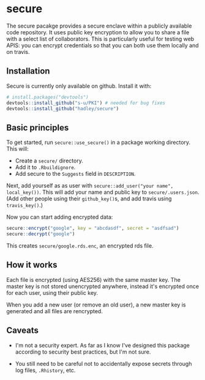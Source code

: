 # secure

The secure pacakge provides a secure enclave within a publicly available code repository. It uses public key encryption to allow you to share a file with a select list of collaborators. This is particularly useful for testing web APIS: you can encrypt credentials so that you can both use them locally and on travis.

## Installation

Secure is currently only available on github. Install it with:

```R
# install.packages("devtools")
devtools::install_github("s-u/PKI") # needed for bug fixes
devtools::install_github("hadley/secure")
```

## Basic principles

To get started, run `secure::use_secure()` in a package working directory. This will:

* Create a `secure/` directory.
* Add it to `.Rbuildignore`.
* Add secure to the `Suggests` field in `DESCRIPTION`.

Next, add yourself as as user with `secure::add_user("your name", local_key())`. This will add your name and public key to `secure/.users.json`.  (Add other people using their `github_key()`s, and add travis using `travis_key()`.)

Now you can start adding encrypted data:

```R
secure::encrypt("google", key = "abcdasdf", secret = "asdfsad")
secure::decrypt("google")
```

This creates `secure/google.rds.enc`, an encrypted rds file.

## How it works

Each file is encrypted (using AES256) with the same master key. The master key is not stored unencrypted anywhere, instead it's encrypted once for each user, using their public key. 

When you add a new user (or remove an old user), a new master key is generated and all files are rencrypted.

## Caveats

* I'm not a security expert. As far as I know I've designed this package 
  according to security best practices, but I'm not sure.
  
* You still need to be careful not to accidentally expose secrets through
  log files, `.Rhistory`, etc.
